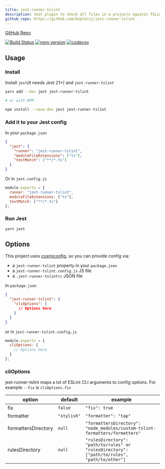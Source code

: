 ```yaml
---
title: jest-runner-tslint
description: Jest plugin to check all files in a projects against TSLint.
github_repo: https://github.com/keplersj/jest-runner-tslint
---
```


[GitHub Repo](https://github.com/keplersj/jest-runner-tslint)

[![Build Status](https://travis-ci.org/keplersj/jest-runner-tslint.svg?branch=master)](https://travis-ci.org/keplersj/jest-runner-tslint)
[![npm version](https://badge.fury.io/js/jest-runner-tslint.svg)](https://badge.fury.io/js/jest-runner-tslint)
[![codecov](https://codecov.io/gh/keplersj/jest-runner-tslint/branch/master/graph/badge.svg)](https://codecov.io/gh/keplersj/jest-runner-tslint)

## Usage

### Install

Install `jest`_(it needs Jest 21+)_ and `jest-runner-tslint`

```bash
yarn add --dev jest jest-runner-tslint

# or with NPM

npm install --save-dev jest jest-runner-tslint

```

### Add it to your Jest config

In your `package.json`

```json
{
  "jest": {
    "runner": "jest-runner-tslint",
    "moduleFileExtensions": ["ts"],
    "testMatch": ["**/*.ts"]
  }
}
```

Or in `jest.config.js`

```js
module.exports = {
  runner: "jest-runner-tslint",
  moduleFileExtensions: ["ts"],
  testMatch: ["**/*.ts"]
};
```

### Run Jest

```bash
yarn jest
```

## Options

This project uses [cosmiconfig](https://github.com/davidtheclark/cosmiconfig), so you can provide config via:

- a `jest-runner-tslint` property in your `package.json`
- a `jest-runner-tslint.config.js` JS file
- a `.jest-runner-tslintrc` JSON file

In `package.json`

```json
{
  "jest-runner-tslint": {
    "cliOptions": {
      // Options here
    }
  }
}
```

or in `jest-runner-tslint.config.js`

```js
module.exports = {
  cliOptions: {
    // Options here
  }
};
```

### cliOptions

jest-runner-tslint maps a lot of ESLint CLI arguments to config options. For example `--fix` is `cliOptions.fix`

| option              | default     | example                                                                                     |
| ------------------- | ----------- | ------------------------------------------------------------------------------------------- |
| fix                 | `false`     | `"fix": true`                                                                               |
| formatter           | `"stylish"` | `"formatter": "tap"`                                                                        |
| formattersDirectory | `null`      | `"formattersDirectory": "node_modules/custom-tslint-formatters/formatters"`                 |
| rulesDirectory      | `null`      | `"rulesDirectory": "path/to/rules" or "rulesDirectory": ["path/to/rules", "path/to/other"]` |
